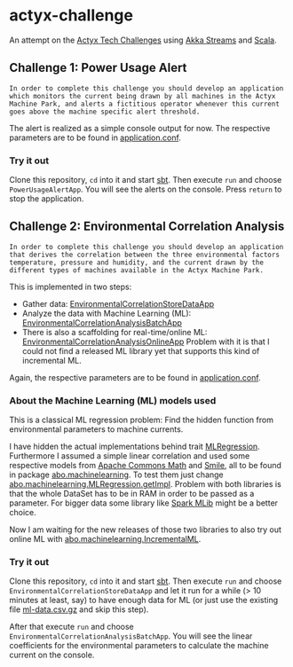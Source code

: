 # actyx-challenge
An attempt on the [Actyx Tech Challenges](https://www.actyx.io/en/tech-challenges/) using [Akka Streams](http://doc.akka.io/docs/akka/current/scala/stream/index.html) and [Scala](https://www.scala-lang.org/).

## Challenge 1: Power Usage Alert
`
In order to complete this challenge you should develop an application which monitors the current being drawn by all machines in the Actyx Machine Park, and alerts a fictitious operator whenever this current goes above the machine specific alert threshold.
`

The alert is realized as a simple console output for now.
The respective parameters are to be found in [application.conf](https://github.com/abo64/actyx-challenge/blob/master/src/main/resources/application.conf#L44).

### Try it out
Clone this repository, `cd` into it and start [sbt](http://www.scala-sbt.org).
Then execute `run` and choose `PowerUsageAlertApp`.
You will see the alerts on the console.
Press `return` to stop the application.

## Challenge 2: Environmental Correlation Analysis
`
In order to complete this challenge you should develop an application that derives the correlation between the three environmental factors temperature, pressure and humidity, and the current drawn by the different types of machines available in the Actyx Machine Park.
`

This is implemented in two steps:
- Gather data: [EnvironmentalCorrelationStoreDataApp](https://github.com/abo64/actyx-challenge/blob/master/src/main/scala/abo/actyx/challenge2/EnvironmentalCorrelationStoreDataApp.scala)
- Analyze the data with Machine Learning (ML): [EnvironmentalCorrelationAnalysisBatchApp](https://github.com/abo64/actyx-challenge/blob/master/src/main/scala/abo/actyx/challenge2/EnvironmentalCorrelationAnalysisBatchApp.scala)
- There is also a scaffolding for real-time/online ML: [EnvironmentalCorrelationAnalysisOnlineApp](https://github.com/abo64/actyx-challenge/blob/master/src/main/scala/abo/actyx/challenge2/EnvironmentalCorrelationAnalysisOnlineApp.scala)
Problem with it is that I could not find a released ML library yet that supports this kind of incremental ML.

Again, the respective parameters are to be found in [application.conf](https://github.com/abo64/actyx-challenge/blob/master/src/main/resources/application.conf#L44).

### About the Machine Learning (ML) models used
This is a classical ML regression problem: Find the hidden function from environmental parameters to machine currents.

I have hidden the actual implementations behind trait [MLRegression](https://github.com/abo64/actyx-challenge/blob/master/src/main/scala/abo/machinelearning/MLRegression.scala).
Furthermore I assumed a simple linear correlation and used some respective models from [Apache Commons Math](http://commons.apache.org/proper/commons-math/javadocs/api-3.6.1/org/apache/commons/math3/stat/regression/package-frame.html) and [Smile](http://haifengl.github.io/smile/api/scala/index.html#smile.regression.package), all to be found in package [abo.machinelearning](https://github.com/abo64/actyx-challenge/blob/master/src/main/scala/abo/machinelearning/). To test them just change [abo.machinelearning.MLRegression.getImpl](https://github.com/abo64/actyx-challenge/blob/master/src/main/scala/abo/machinelearning/MLRegression.scala#L12).
Problem with both libraries is that the whole DataSet has to be in RAM in order to be passed as a parameter. For bigger data some library like [Spark MLib](http://spark.apache.org/mllib/) might be a better choice.

Now I am waiting for the new releases of those two libraries to also try out online ML with [abo.machinelearning.IncrementalML](https://github.com/abo64/actyx-challenge/blob/master/src/main/scala/abo/machinelearning/IncrementalML.scala).

### Try it out
Clone this repository, `cd` into it and start [sbt](http://www.scala-sbt.org).
Then execute `run` and choose `EnvironmentalCorrelationStoreDataApp` and let it run for a while (> 10 minutes at least, say) to have enough data for ML (or just use the existing file [ml-data.csv.gz](https://github.com/abo64/actyx-challenge/blob/master/ml-data.csv.gz) and skip this step).

After that execute `run` and choose `EnvironmentalCorrelationAnalysisBatchApp`. You will see the linear coefficients for the environmental parameters to calculate the machine current on the console.
